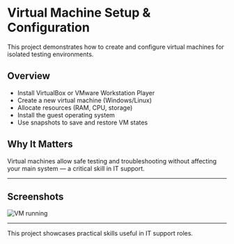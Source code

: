# Virtual Machine Setup & Configuration

This project demonstrates how to create and configure virtual machines for isolated testing environments.

## Overview

- Install VirtualBox or VMware Workstation Player  
- Create a new virtual machine (Windows/Linux)  
- Allocate resources (RAM, CPU, storage)  
- Install the guest operating system  
- Use snapshots to save and restore VM states

## Why It Matters

Virtual machines allow safe testing and troubleshooting without affecting your main system — a critical skill in IT support.

---

## Screenshots

![VM running](vm-screenshot1.png) 

---

This project showcases practical skills useful in IT support roles.
